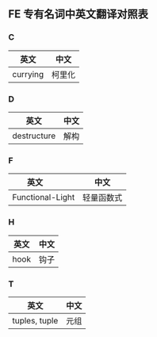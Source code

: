  ## FE 专有名词中英文翻译对照表

### C

英文         | 中文
------------ | -------------
currying | 柯里化

### D

英文         | 中文
------------ | -------------
destructure | 解构

### F

英文         | 中文
------------ | -------------
Functional-Light | 轻量函数式

### H

英文         | 中文
------------ | -------------
hook | 钩子

### T

英文         | 中文
------------ | -------------
tuples, tuple | 元组
